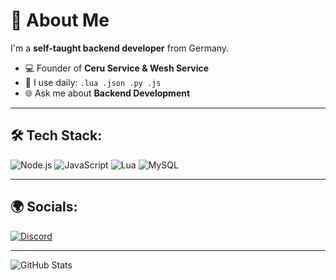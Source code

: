 # 👋 About Me

I'm a **self-taught backend developer** from Germany.

- 💻 Founder of **Ceru Service & Wesh Service**
- 🔧 I use daily: `.lua .json .py .js`
- 🌐 Ask me about **Backend Development**

---

## 🛠️ Tech Stack:

![Node.js](https://img.shields.io/badge/Node.js-43853D?style=for-the-badge&logo=node.js&logoColor=white)
![JavaScript](https://img.shields.io/badge/JavaScript-F7DF1E?style=for-the-badge&logo=javascript&logoColor=black)
![Lua](https://img.shields.io/badge/Lua-2C2D72?style=for-the-badge&logo=lua&logoColor=white)
![MySQL](https://img.shields.io/badge/MySQL-4479A1?style=for-the-badge&logo=mysql&logoColor=white)

---

## 🌍 Socials:
[![Discord](https://img.shields.io/badge/Discord-7289DA?logo=discord&logoColor=white)](https://discord.gg/ceru-service/)

---

![GitHub Stats](https://github-readme-stats.vercel.app/api?username=ventix&show_icons=true&theme=radical)
